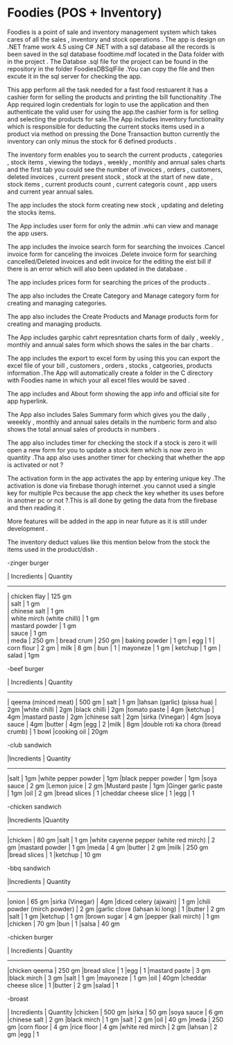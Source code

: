 # Foodies (POS + Inventory)

Foodies is a point of sale and inventory management system which takes cares of all the sales , inventory and stock operations .
The app is design on .NET frame work 4.5 using C# .NET with a sql database all the records is been saved in the sql database foodtime.mdf located in the Data folder with in the project . The Databse .sql file for the project can be found in the repository in the folder FoodiesDBSqlFile .You can copy the file and then excute it in the sql server for checking the app.

This app perform all the task needed for a fast food restuarent it has a cashier form for selling the products and printing the bill functionaltity .The App required login credentials for login to use the application and then authenticate the valid user for using the app.the cashier form is for selling and selecting the products for sale.The App includes inventory functionality which is responsible for deducting the current stocks items used in a product via method on pressing the Done Transaction button currently the inventory can only minus the stock for 6 defined products .

The inventory form enables you to search the current products , categories , stock items , viewing the todays , weekly , monthly and annual sales charts and the first tab you could see the number of invoices , orders , customers, deleted invoices , current present stock , stock at the start of new date , stock items , current products count , current categoris count , app users and current year annual sales.

The app includes the stock form creating new stock , updating and deleting the stocks items.

The App includes user form for only the admin .whi can view and manage the app users.

The app includes the invoice search form for searching the invoices .Cancel invoice form for canceling the invoices .Delete invoice form for searching cancelled/Deleted invoices and edit invoice for the editing the eist bill if there is an error which will also been updated in the database .

The app includes prices form for searching the prices of the products .

The app also includes the Create Category and Manage category form for creating and managing categories.

The app also includes the Create Products and Manage products form for creating and managing products.

The App includes garphic cahrt represntation charts form of daily , weekly , monthly and annual sales form which shows the sales in the bar charts .

The app includes the export to excel form by using this you can export the excel file of your bill , customers , orders , stocks , catgeories, products information .The App will automatically create a folder in the C directory with Foodies name in which your all excel files would be saved .

The app includes and About form showing the app info and official site for app hyperlink.

The App also includes Sales Summary form which gives you the daily , weeekly , monthly and annual sales details in the numberic form and also shows the total annual sales of products in numbers .

The app also includes timer for checking the stock if a stock is zero it will open a new form for you to update a stock item which is now zero in quantity .Tha app also uses another timer for checking that whether the app is activated or not ?

The activation form in the app activates the app by entering unique key .The activation is done via firebase thorugh internet .you cannot used a single key for multiple Pcs because the app check the key whether its uses before in anotner pc or not ?.This is all done by geting the data from the firebase and then reading it .   

More features will be added in the app in near future as it is still under development .


The inventory deduct values like this mention below from the stock the items used in the product/dish .

-zinger burger

| Incredients                | Quantity 
___________________________________________
| chicken flay               | 125 gm   
| salt                       | 1 gm     
| chinese salt               | 1 gm     
| white mirch (white chilli) | 1 gm     
| mastard powder             | 1 gm     
| sauce                      | 1 gm     
| meda                       | 250 gm
| bread crum                 | 250 gm
| baking powder              | 1 gm
| egg                        | 1
| corn flour                 | 2 gm
| milk                       | 8 gm
| bun                        | 1
| mayoneze                   | 1 gm
| ketchup                    | 1 gm
| salad                      | 1gm 

-beef burger

| Incredients                | Quantity
___________________________________________
| qeema (minced meat)        | 500 gm
| salt 			     | 1 gm
|lahsan (garlic) (pissa hua) | 2gm
|white chilli                | 2gm
|black chilli                | 2gm
|tomato paste                | 4gm
|ketchup                     | 4gm
|mastard paste               | 2gm
|chinese salt                | 2gm
|sirka (Vinegar)             | 4gm
|soya sauce                  | 4gm
|butter                      | 4gm
|egg                         | 2
|milk                        | 8gm
|double roti ka chora (bread crumb) | 1 bowl
|cooking oil                 | 20gm

-club sandwich

|Incredients           | Quantity
_________________________________________
|salt 		       | 1gm
|white pepper powder   | 1gm
|black pepper powder   | 1gm
|soya sauce 	       | 2 gm
|Lemon juice 	       | 2 gm
|Mustard paste 	       | 1gm
|Ginger garlic paste   | 1gm
|oil                   | 2 gm
|bread slices          | 1
|cheddar cheese slice  | 1
|egg                   | 1

-chicken sandwich

|Incredients                            |Quantity
______________________________________________________
|chicken 				| 80 gm
|salt 					| 1 gm
|white cayenne pepper (white red mirch) | 2 gm
|mastard powder 			| 1 gm
|meda 					| 4 gm
|butter 				| 2 gm
|milk 					| 250 gm
|bread slices 				| 1
|ketchup 				| 10 gm

-bbq sandwich

|Incredients 			| Quantity
__________________________________________________
|onion 				| 65 gm
|sirka (Vinegar) 		| 4gm
|diced celery (ajwain) 		| 1 gm
|chili powder (mirch powder) 	| 2 gm
|garlic clove (lahsan ki long) 	| 1
|butter 			| 2 gm
|salt 				| 1 gm
|ketchup 			| 1 gm
|brown sugar 			|  4 gm
|pepper (kali mirch) 		| 1 gm
|chicken 			|  70 gm
|bun 				| 1
|salsa 				| 40 gm

-chicken burger

| Incredients			| Quantity
______________________________________________
|chicken qeema 			| 250 gm
|bread slice 			| 1
|egg 				| 1
|mastard paste 			| 3 gm
|black mirch 			| 3 gm
|salt 				| 1 gm
|mayoneze 			| 1 gm
|oil 				| 40gm
|cheddar cheese slice 		| 1
|butter 			| 2 gm
|salad 				| 1

-broast

| Incredients 			| Quantity
|chicken 			| 500 gm
|sirka 				| 50 gm
|soya sauce 			| 6 gm
|chinese salt 			| 2 gm
|black mirch 			| 1 gm
|salt 				| 2 gm
|oil 				|  40 gm
|meda 				| 250 gm
|corn floor 			| 4 gm
|rice floor 			| 4 gm
|white red mirch 		| 2 gm
|lahsan 			| 2 gm
|egg 				| 1

